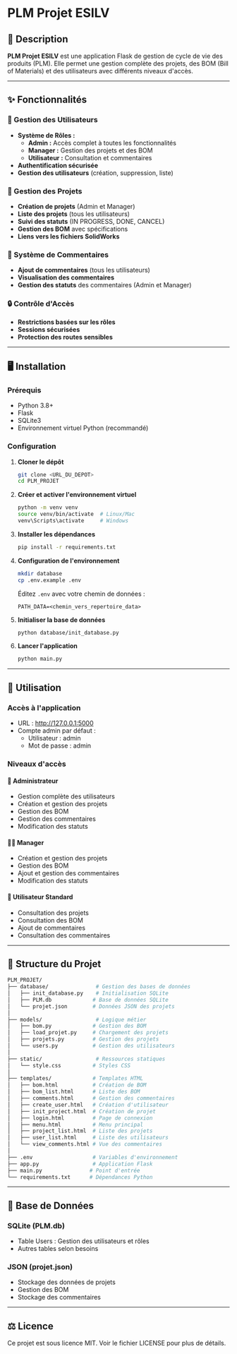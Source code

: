 # PLM Projet ESILV

## 📖 Description

**PLM Projet ESILV** est une application Flask de gestion de cycle de vie des produits (PLM). Elle permet une gestion complète des projets, des BOM (Bill of Materials) et des utilisateurs avec différents niveaux d'accès.

---

## ✨ Fonctionnalités

### 🔐 Gestion des Utilisateurs
- **Système de Rôles :**
  - **Admin :** Accès complet à toutes les fonctionnalités
  - **Manager :** Gestion des projets et des BOM
  - **Utilisateur :** Consultation et commentaires
- **Authentification sécurisée**
- **Gestion des utilisateurs** (création, suppression, liste)

### 📝 Gestion des Projets
- **Création de projets** (Admin et Manager)
- **Liste des projets** (tous les utilisateurs)
- **Suivi des statuts** (IN PROGRESS, DONE, CANCEL)
- **Gestion des BOM** avec spécifications
- **Liens vers les fichiers SolidWorks**

### 💬 Système de Commentaires
- **Ajout de commentaires** (tous les utilisateurs)
- **Visualisation des commentaires**
- **Gestion des statuts** des commentaires (Admin et Manager)

### 🔒 Contrôle d'Accès
- **Restrictions basées sur les rôles**
- **Sessions sécurisées**
- **Protection des routes sensibles**

---

## 🖥️ Installation

### Prérequis
- Python 3.8+
- Flask
- SQLite3
- Environnement virtuel Python (recommandé)

### Configuration

1. **Cloner le dépôt**
   ```bash
   git clone <URL_DU_DEPOT>
   cd PLM_PROJET
   ```

2. **Créer et activer l'environnement virtuel**
   ```bash
   python -m venv venv
   source venv/bin/activate  # Linux/Mac
   venv\Scripts\activate     # Windows
   ```

3. **Installer les dépendances**
   ```bash
   pip install -r requirements.txt
   ```

4. **Configuration de l'environnement**
   ```bash
   mkdir database
   cp .env.example .env
   ```
   Éditez `.env` avec votre chemin de données :
   ```
   PATH_DATA=<chemin_vers_repertoire_data>
   ```

5. **Initialiser la base de données**
   ```bash
   python database/init_database.py
   ```

6. **Lancer l'application**
   ```bash
   python main.py
   ```

---

## 🚀 Utilisation

### Accès à l'application
- URL : http://127.0.0.1:5000
- Compte admin par défaut :
  - Utilisateur : admin
  - Mot de passe : admin

### Niveaux d'accès

#### 👑 Administrateur
- Gestion complète des utilisateurs
- Création et gestion des projets
- Gestion des BOM
- Gestion des commentaires
- Modification des statuts

#### 👨‍💼 Manager
- Création et gestion des projets
- Gestion des BOM
- Ajout et gestion des commentaires
- Modification des statuts

#### 👤 Utilisateur Standard
- Consultation des projets
- Consultation des BOM
- Ajout de commentaires
- Consultation des commentaires

---

## 📂 Structure du Projet

```bash
PLM_PROJET/
├── database/               # Gestion des bases de données
│   ├── init_database.py    # Initialisation SQLite
│   ├── PLM.db             # Base de données SQLite
│   └── projet.json        # Données JSON des projets
│
├── models/                 # Logique métier
│   ├── bom.py             # Gestion des BOM
│   ├── load_projet.py     # Chargement des projets
│   ├── projets.py         # Gestion des projets
│   └── users.py           # Gestion des utilisateurs
│
├── static/                 # Ressources statiques
│   └── style.css          # Styles CSS
│
├── templates/             # Templates HTML
│   ├── bom.html           # Création de BOM
│   ├── bom_list.html      # Liste des BOM
│   ├── comments.html      # Gestion des commentaires
│   ├── create_user.html   # Création d'utilisateur
│   ├── init_project.html  # Création de projet
│   ├── login.html         # Page de connexion
│   ├── menu.html          # Menu principal
│   ├── project_list.html  # Liste des projets
│   ├── user_list.html     # Liste des utilisateurs
│   └── view_comments.html # Vue des commentaires
│
├── .env                   # Variables d'environnement
├── app.py                 # Application Flask
├── main.py               # Point d'entrée
└── requirements.txt      # Dépendances Python
```

---

## 🔄 Base de Données

### SQLite (PLM.db)
- Table Users : Gestion des utilisateurs et rôles
- Autres tables selon besoins

### JSON (projet.json)
- Stockage des données de projets
- Gestion des BOM
- Stockage des commentaires

---

## ⚖️ Licence

Ce projet est sous licence MIT. Voir le fichier LICENSE pour plus de détails.
